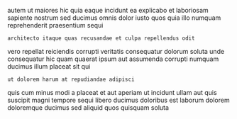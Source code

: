<!--
title: Triple-buffered zero administration customer loyalty
author: Meaghan
date: 2015-03-10-0033
link: 2015-03-10-0033-triple-buffered-zero-administration-customer-loyalty
tags: [2015,scope,design,NPM]
-->

 autem ut maiores hic quia eaque incidunt ea explicabo
et laboriosam sapiente
nostrum sed ducimus omnis
dolor iusto quos quia illo numquam  
  reprehenderit praesentium  sequi
 	architecto itaque quas recusandae et culpa repellendus odit
vero repellat reiciendis corrupti veritatis consequatur dolorum soluta unde
consequatur hic quam
quaerat ipsum aut  assumenda corrupti
numquam   ducimus illum
placeat  sit qui
 	ut dolorem harum at repudiandae adipisci 
quis cum minus
modi  a placeat et aut aperiam
ut incidunt ullam  aut
quis suscipit magni tempore sequi libero ducimus doloribus est laborum
dolorem doloremque ducimus sed aliquid quos quisquam soluta 